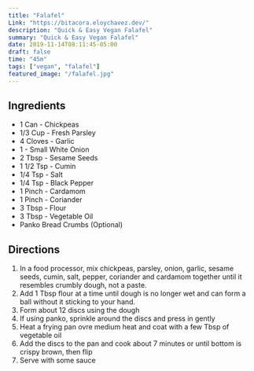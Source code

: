 ```yaml
---
title: "Falafel"
Link: "https://bitacora.eloychavez.dev/"
description: "Quick & Easy Vegan Falafel"
summary: "Quick & Easy Vegan Falafel"
date: 2019-11-14T08:11:45-05:00
draft: false
time: "45m"
tags: ["vegan", "falafel"]
featured_image: "/falafel.jpg"
---
```


## Ingredients

- 1 Can - Chickpeas
- 1/3 Cup - Fresh Parsley
- 4 Cloves - Garlic
- 1 - Small White Onion
- 2 Tbsp - Sesame Seeds
- 1 1/2 Tsp - Cumin
- 1/4 Tsp - Salt
- 1/4 Tsp - Black Pepper
- 1 Pinch - Cardamom
- 1 Pinch - Coriander
- 3 Tbsp - Flour
- 3 Tbsp - Vegetable Oil
- Panko Bread Crumbs (Optional)

## Directions

1. In a food processor, mix chickpeas, parsley, onion, garlic, sesame seeds, cumin, salt, pepper, coriander and cardamom together until it resembles crumbly dough, not a paste.
2. Add 1 Tbsp flour at a time until dough is no longer wet and can form a ball without it sticking to your hand.
3. Form about 12 discs using the dough
4. If using panko, sprinkle around the discs and press in gently
5. Heat a frying pan ovre medium heat and coat with a few Tbsp of vegetable oil
6. Add the discs to the pan and cook about 7 minutes or until bottom is crispy brown, then flip
7. Serve with some sauce

